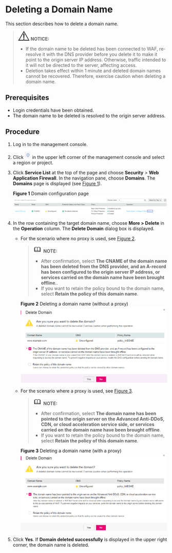 # Deleting a Domain Name<a name="waf_01_0005"></a>

This section describes how to delete a domain name.

>![](public_sys-resources/icon-notice.gif) **NOTICE:**   
>-   If the domain name to be deleted has been connected to WAF, re-resolve it with the DNS provider before you delete it to make it point to the origin server IP address. Otherwise, traffic intended to it will not be directed to the server, affecting access.  
>-   Deletion takes effect within 1 minute and deleted domain names cannot be recovered. Therefore, exercise caution when deleting a domain name.  

## Prerequisites<a name="section2256777914731"></a>

-   Login credentials have been obtained.
-   The domain name to be deleted is resolved to the origin server address.

## Procedure<a name="section33468348163811"></a>

1.  Log in to the management console.
2.  Click  ![](figures/icon-region.png)  in the upper left corner of the management console and select a region or project.
3.  Click  **Service List**  at the top of the page and choose  **Security**  \>  **Web Application Firewall**. In the navigation pane, choose  **Domains**. The  **Domains**  page is displayed \(see  [Figure 1](#f6b9e0be38f9b4498a46fea967ef351ae)\).

    **Figure  1**  Domain configuration page<a name="f6b9e0be38f9b4498a46fea967ef351ae"></a>  
    ![](figures/domain-configuration-page.png "domain-configuration-page")

4.  In the row containing the target domain name, choose  **More \> Delete**  in the  **Operation**  column. The  **Delete Domain**  dialog box is displayed.
    -   For the scenario where no proxy is used, see  [Figure 2](#fig11194454171217).

        >![](public_sys-resources/icon-note.gif) **NOTE:**   
        >-   After confirmation, select  **The CNAME of the domain name has been deleted from the DNS provider, and an A-record has been configured to the origin server IP address, or services carried on the domain name have been brought offline.**.  
        >-   If you want to retain the policy bound to the domain name, select  **Retain the policy of this domain name**.  

        **Figure  2**  Deleting a domain name \(without a proxy\)<a name="fig11194454171217"></a>  
        ![](figures/deleting-a-domain-name-(without-a-proxy).png "deleting-a-domain-name-(without-a-proxy)")

    -   For the scenario where a proxy is used, see  [Figure 3](#fig8903356111915).

        >![](public_sys-resources/icon-note.gif) **NOTE:**   
        >-   After confirmation, select  **The domain name has been pointed to the origin server on the Advanced Anti-DDoS, CDN, or cloud acceleration service side, or services carried on the domain name have been brought offline**.  
        >-   If you want to retain the policy bound to the domain name, select  **Retain the policy of this domain name**.  

        **Figure  3**  Deleting a domain name \(with a proxy\)<a name="fig8903356111915"></a>  
        ![](figures/deleting-a-domain-name-(with-a-proxy).png "deleting-a-domain-name-(with-a-proxy)")

5.  Click  **Yes**. If  **Domain deleted successfully**  is displayed in the upper right corner, the domain name is deleted.

